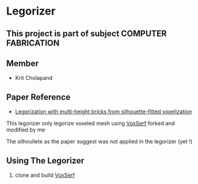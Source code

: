 # Legorizer

## This project is part of subject COMPUTER FABRICATION


## Member 

- Krit Cholapand 

## Paper Reference

- [Legorization with multi-height bricks from silhouette-fitted voxelization](https://dl.acm.org/doi/10.1145/3095140.3095180)

This legorizer only legorize voxeled mesh using [VoxSerf](https://github.com/flapperz/VoxSurf) forked and modified by me

The silhoullete as the paper suggest was not applied in the legorizer (yet !)

## Using The Legorizer

1. clone and build [VoxSerf](https://github.com/flapperz/VoxSurf)
